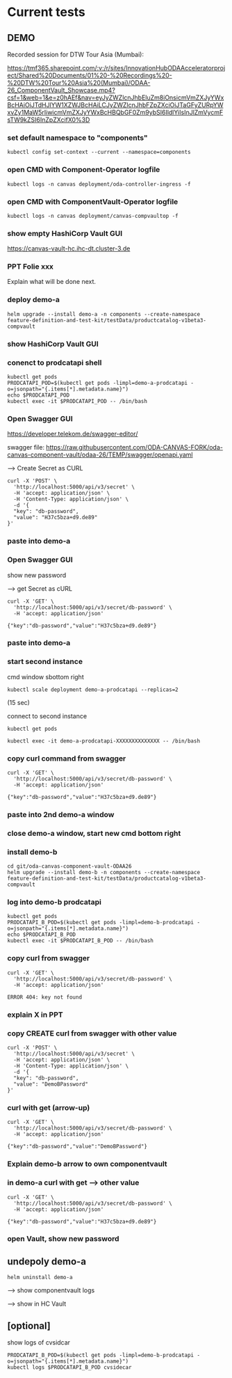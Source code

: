 # Current tests

## DEMO

Recorded session for DTW Tour Asia (Mumbai):

https://tmf365.sharepoint.com/:v:/r/sites/InnovationHubODAAcceleratorproject/Shared%20Documents/01%20-%20Recordings%20-%20DTW%20Tour%20Asia%20(Mumbai)/ODAA-26_ComponentVault_Showcase.mp4?csf=1&web=1&e=z0hAEf&nav=eyJyZWZlcnJhbEluZm8iOnsicmVmZXJyYWxBcHAiOiJTdHJlYW1XZWJBcHAiLCJyZWZlcnJhbFZpZXciOiJTaGFyZURpYWxvZy1MaW5rIiwicmVmZXJyYWxBcHBQbGF0Zm9ybSI6IldlYiIsInJlZmVycmFsTW9kZSI6InZpZXcifX0%3D


### set default namespace to "components"

```
kubectl config set-context --current --namespace=components
```

### open CMD with Component-Operator logfile

```
kubectl logs -n canvas deployment/oda-controller-ingress -f
```

### open CMD with ComponentVault-Operator logfile

```
kubectl logs -n canvas deployment/canvas-compvaultop -f
```

### show empty HashiCorp Vault GUI


https://canvas-vault-hc.ihc-dt.cluster-3.de


### PPT Folie xxx

Explain what will be done next.


### deploy demo-a

```
helm upgrade --install demo-a -n components --create-namespace feature-definition-and-test-kit/testData/productcatalog-v1beta3-compvault
```

### show HashiCorp Vault GUI


### conenct to prodcatapi shell 

```
kubectl get pods
PRODCATAPI_POD=$(kubectl get pods -limpl=demo-a-prodcatapi -o=jsonpath="{.items[*].metadata.name}")
echo $PRODCATAPI_POD
kubectl exec -it $PRODCATAPI_POD -- /bin/bash
```

### Open Swagger GUI

https://developer.telekom.de/swagger-editor/

swagger file: https://raw.githubusercontent.com/ODA-CANVAS-FORK/oda-canvas-component-vault/odaa-26/TEMP/swagger/openapi.yaml


--> Create Secret as CURL

```
curl -X 'POST' \
  'http://localhost:5000/api/v3/secret' \
  -H 'accept: application/json' \
  -H 'Content-Type: application/json' \
  -d '{
  "key": "db-password",
  "value": "H37c5bza+d9.de89"
}'
```

### paste into demo-a

### Open Swagger GUI

show new password

--> get Secret as cURL

```
curl -X 'GET' \
  'http://localhost:5000/api/v3/secret/db-password' \
  -H 'accept: application/json'
```

```
{"key":"db-password","value":"H37c5bza+d9.de89"}
```

### paste into demo-a

### start second instance

cmd window sbottom right

```
kubectl scale deployment demo-a-prodcatapi --replicas=2
```

(15 sec)

connect to second instance

```
kubectl get pods

kubectl exec -it demo-a-prodcatapi-XXXXXXXXXXXXXX -- /bin/bash
```

### copy curl command from swagger

```
curl -X 'GET' \
  'http://localhost:5000/api/v3/secret/db-password' \
  -H 'accept: application/json'
```

```
{"key":"db-password","value":"H37c5bza+d9.de89"}
```


### paste into 2nd demo-a window

### close demo-a window, start new cmd bottom right

### install demo-b

```
cd git/oda-canvas-component-vault-ODAA26
helm upgrade --install demo-b -n components --create-namespace feature-definition-and-test-kit/testData/productcatalog-v1beta3-compvault
```

### log into demo-b prodcatapi

```
kubectl get pods
PRODCATAPI_B_POD=$(kubectl get pods -limpl=demo-b-prodcatapi -o=jsonpath="{.items[*].metadata.name}")
echo $PRODCATAPI_B_POD
kubectl exec -it $PRODCATAPI_B_POD -- /bin/bash
```

### copy curl from swagger


```
curl -X 'GET' \
  'http://localhost:5000/api/v3/secret/db-password' \
  -H 'accept: application/json'
```

```
ERROR 404: key not found
```


### explain X in PPT

### copy CREATE curl from swagger with other value

```
curl -X 'POST' \
  'http://localhost:5000/api/v3/secret' \
  -H 'accept: application/json' \
  -H 'Content-Type: application/json' \
  -d '{
  "key": "db-password",
  "value": "DemoBPassword"
}'
```

### curl with get (arrow-up)

```
curl -X 'GET' \
  'http://localhost:5000/api/v3/secret/db-password' \
  -H 'accept: application/json'
```

```
{"key":"db-password","value":"DemoBPassword"}
```

### Explain demo-b arrow to own componentvault

### in demo-a curl with get --> other value

```
curl -X 'GET' \
  'http://localhost:5000/api/v3/secret/db-password' \
  -H 'accept: application/json'
```

```
{"key":"db-password","value":"H37c5bza+d9.de89"}
```

### open Vault, show new password



## undepoly demo-a

```
helm uninstall demo-a
```

--> show componentvault logs

--> show in HC Vault


## [optional]

show logs of cvsidcar

```
PRODCATAPI_B_POD=$(kubectl get pods -limpl=demo-b-prodcatapi -o=jsonpath="{.items[*].metadata.name}")
kubectl logs $PRODCATAPI_B_POD cvsidecar
```
